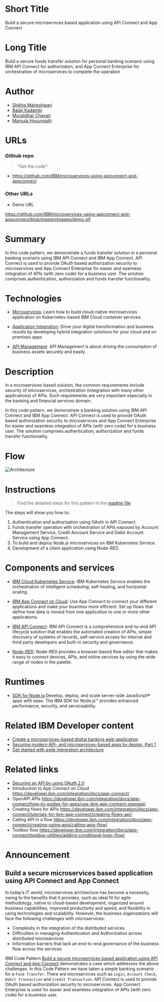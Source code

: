 # Short Title

Build a secure microservices based application using API Connect and App Connect


# Long Title

Build a secure funds transfer solution for personal banking scenario using IBM API Connect for authorizaton, and App Connect Enterprise for orchestration of microservices to complete the operation


# Author

* [Shikha Maheshwari](https://www.linkedin.com/in/shikha-maheshwari) 
* [Balaji Kadambi](https://www.linkedin.com/in/balaji-kadambi-1519223/)
* [Muralidhar Chavan](https://www.linkedin.com/in/muralidhar-chavan-3335b638/)
* [Manjula Hosurmath](https://in.linkedin.com/in/manjula-g-hosurmath-0b47031)


# URLs

### Github repo

> "Get the code": 
* https://github.com/IBM/microservices-using-apiconnect-and-appconnect


### Other URLs

* Demo URL

https://github.com/IBM/microservices-using-apiconnect-and-appconnect/blob/master/images/demo.gif


# Summary

In this code pattern, we demonstrate a funds transfer solution in a personal banking scenario using IBM API Connect and IBM App Connect. API Connect is used to provide OAuth based authorization security to microservices and App Connect Enterprise for easier and seamless integration of APIs (with zero code) for a business user. The solution comprises authentication, authorization and funds transfer functionality.


# Technologies

* [Microservices](https://www.ibm.com/cloud/garage/architectures/implementation/microservices-kubernetes): Learn how to build cloud-native microservices application on Kubernetes-based IBM Cloud container services.

* [Application Integration](https://developer.ibm.com/integration/): Drive your digital transformation and business results by developing hybrid integration solutions for your cloud and on premises apps

* [API Management](https://developer.ibm.com/apiconnect/2019/01/10/what-is-api-management/): API Management is about driving the consumption of business assets securely and easily.


# Description

In a microservices based solution, the common requirements include security of microservices, orchestration (integration with many other applications) of APIs. Such requirements are very important especially in the banking and financial services domain.

In this code pattern, we demonstrate a banking solution using IBM API Connect and IBM App Connect. API Connect is used to provide OAuth based authorization security to microservices and App Connect Enterprise for easier and seamless integration of APIs (with zero code) for a business user. The solution comprises authentication, authorization and funds transfer functionality.


# Flow

![Architecture](https://github.com/IBM/microservices-using-apiconnect-and-appconnect/blob/master/images/architecture.png)


# Instructions

> Find the detailed steps for this pattern in the [readme file](https://github.com/IBM/microservices-using-apiconnect-and-appconnect/blob/master/README.md) 

The steps will show you how to:

1. Authentication and authorization using OAuth in API Connect.
2. Funds transfer operation with orchestration of APIs exposed by Account Management Service, Credit Account Service and Debit Account Service using App Connect.
3. To build and deploy Node.js microservices on IBM Kubernetes Service.
4. Development of a client application using Node-RED.


# Components and services

* [IBM Cloud Kubernetes Service](https://cloud.ibm.com/containers-kubernetes/catalog/cluster): IBM Kubernetes Service enables the orchestration of intelligent scheduling, self-healing, and horizontal scaling.

* [IBM App Connect on Cloud](https://cloud.ibm.com/catalog/services/app-connect): Use App Connect to connect your different applications and make your business more efficient. Set up flows that define how data is moved from one application to one or more other applications.

* [IBM API Connect](https://cloud.ibm.com/catalog/services/api-connect): IBM API Connect is a comprehensive end-to-end API lifecycle solution that enables the automated creation of APIs, simple discovery of systems of records, self-service access for internal and third party developers and built-in security and governance.

* [Node-RED](https://cloud.ibm.com/docs/starters/Node-RED?topic=starters-gettingstarted#nodered): Node-RED provides a browser-based flow editor that makes it easy to connect devices, APIs, and online services by using the wide range of nodes in the palette.


# Runtimes

* [SDK for Node.js](https://console.bluemix.net/catalog/starters/sdk-for-nodejs):Develop, deploy, and scale server-side JavaScript® apps with ease. The IBM SDK for Node.js™ provides enhanced performance, security, and serviceability.


# Related IBM Developer content

* [Create a microservices-based digital banking web-application](https://developer.ibm.com/patterns/build-digital-bank-microservices-kubernetes/)
* [Securing modern API- and microservices-based apps by design, Part 1](https://developer.ibm.com/articles/securing-modern-api-and-microservices-apps-1/)
* [Get started with agile integration architecture](https://developer.ibm.com/tutorials/get-started-with-agile-integration-architecture-integration-modernization-in-action/)


# Related links

* [Securing an API by using OAuth 2.0](https://www.ibm.com/support/knowledgecenter/en/SSFS6T/com.ibm.apic.toolkit.doc/tutorial_apionprem_security_OAuth.html)
* Introduction to App Connect on Cloud https://developer.ibm.com/integration/docs/app-connect/
* OpenAPI APIs https://developer.ibm.com/integration/docs/app-connect/how-to-guides-for-apps/use-ibm-app-connect-openapi/
* Creating flows for APIs https://developer.ibm.com/integration/docs/app-connect/tutorials-for-ibm-app-connect/creating-flows-api/
* Calling API in a flow https://developer.ibm.com/integration/docs/app-connect/creating-using-apis/calling-apis-flow/
* Toolbox flow https://developer.ibm.com/integration/docs/app-connect/toolbox-utilities/adding-conditional-logic-flow/


# Announcement

## Build a secure microservices based application using API Connect and App Connect
In today’s IT world, microservices architecture has become a necessity, owing to the benefits that it provides, such as ideal fit for agile methodology, native to cloud-based development, organized around business capabilities, improved productivity and speed, and flexibility in using technologies and scalability. However, the business organizations will face the following challenges with microservices:

- Complexity in the integration of the distributed services
- Difficulties in managing Authentication and Authorization across distributed microservices
- Information barriers that lack an end-to-end governance of the business flow across the services

IBM Code Pattern [Build a secure microservices based application using API Connect and App Connect](https://github.com/IBM/microservices-using-apiconnect-and-appconnect) demonstrates a case which addresses the above challenges. In this Code Pattern we have taken a simple banking scenario for a `Fund Transfer`. There are microservices such as `Login`, `Account Check`, `Debit Transaction` and `Credit Transaction`. API Connect is used to provide OAuth based authorization security to microservices. App Connect Enterprise is used for easier and seamless integration of APIs (with zero code) for a business user.



